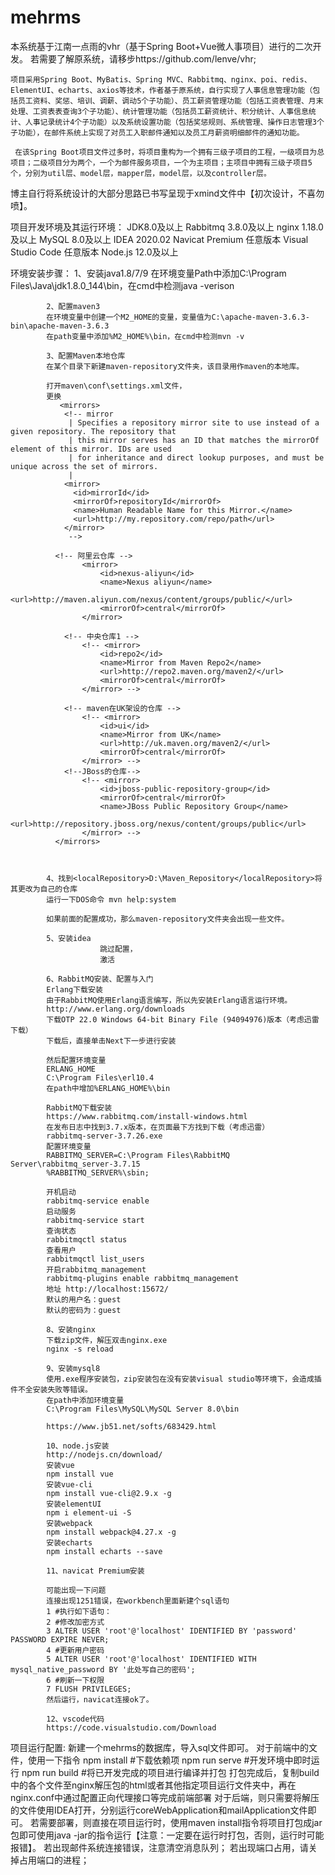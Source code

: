 # mehrms
本系统基于江南一点雨的vhr（基于Spring Boot+Vue微人事项目）进行的二次开发。
若需要了解原系统，请移步https://github.com/lenve/vhr;

	项目采用Spring Boot、MyBatis、Spring MVC、Rabbitmq、nginx、poi、redis、ElementUI、echarts、axios等技术，作者基于原系统，自行实现了人事信息管理功能（包括员工资料、奖惩、培训、调薪、调动5个子功能）、员工薪资管理功能（包括工资表管理、月末处理、工资表表查询3个子功能）、统计管理功能（包括员工薪资统计、积分统计、人事信息统计、人事记录统计4个子功能）以及系统设置功能（包括奖惩规则、系统管理、操作日志管理3个子功能），在邮件系统上实现了对员工入职邮件通知以及员工月薪资明细邮件的通知功能。

	 在该Spring Boot项目文件过多时，将项目重构为一个拥有三级子项目的工程，一级项目为总项目；二级项目分为两个，一个为邮件服务项目，一个为主项目；主项目中拥有三级子项目5个，分别为util层、model层，mapper层，model层，以及controller层。
   
   博主自行将系统设计的大部分思路已书写呈现于xmind文件中【初次设计，不喜勿喷】。
   
   项目开发环境及其运行环境：
            JDK8.0及以上
            Rabbitmq 3.8.0及以上
            nginx 1.18.0及以上
            MySQL 8.0及以上
            IDEA 2020.02
            Navicat Premium 任意版本
            Visual Studio Code 任意版本
            Node.js 12.0及以上
            
   环境安装步骤：
            1、安装java1.8/7/9
            在环境变量Path中添加C:\Program Files\Java\jdk1.8.0_144\bin，在cmd中检测java -verison

            2、配置maven3
            在环境变量中创建一个M2_HOME的变量，变量值为C:\apache-maven-3.6.3-bin\apache-maven-3.6.3
            在path变量中添加%M2_HOME%\bin，在cmd中检测mvn -v

            3、配置Maven本地仓库
            在某个目录下新建maven-repository文件夹，该目录用作maven的本地库。

            打开maven\conf\settings.xml文件，
            更换
               <mirrors>
                <!-- mirror
                 | Specifies a repository mirror site to use instead of a given repository. The repository that
                 | this mirror serves has an ID that matches the mirrorOf element of this mirror. IDs are used
                 | for inheritance and direct lookup purposes, and must be unique across the set of mirrors.
                 |
                <mirror>
                  <id>mirrorId</id>
                  <mirrorOf>repositoryId</mirrorOf>
                  <name>Human Readable Name for this Mirror.</name>
                  <url>http://my.repository.com/repo/path</url>
                </mirror>
                 -->
  
              <!-- 阿里云仓库 -->
                    <mirror>
                        <id>nexus-aliyun</id>
                        <name>Nexus aliyun</name>
                        <url>http://maven.aliyun.com/nexus/content/groups/public/</url>
                        <mirrorOf>central</mirrorOf>
                    </mirror>

                <!-- 中央仓库1 -->
                    <!-- <mirror>
                        <id>repo2</id>
                        <name>Mirror from Maven Repo2</name>
                        <url>http://repo2.maven.org/maven2/</url>
                        <mirrorOf>central</mirrorOf>
                    </mirror> -->

                <!-- maven在UK架设的仓库 -->
                    <!-- <mirror>
                        <id>ui</id>
                        <name>Mirror from UK</name>
                        <url>http://uk.maven.org/maven2/</url>
                        <mirrorOf>central</mirrorOf>
                    </mirror> -->
                <!--JBoss的仓库-->
                    <!-- <mirror>
                        <id>jboss-public-repository-group</id>
                        <mirrorOf>central</mirrorOf>
                        <name>JBoss Public Repository Group</name>
                        <url>http://repository.jboss.org/nexus/content/groups/public</url>
                    </mirror> -->
              </mirrors>
 


            4、找到<localRepository>D:\Maven_Repository</localRepository>将其更改为自己的仓库
            运行一下DOS命令 mvn help:system

            如果前面的配置成功，那么maven-repository文件夹会出现一些文件。

            5、安装idea
                        跳过配置，
                        激活

            6、RabbitMQ安装、配置与入门
            Erlang下载安装
            由于RabbitMQ使用Erlang语言编写，所以先安装Erlang语言运行环境。
            http://www.erlang.org/downloads
            下载OTP 22.0 Windows 64-bit Binary File (94094976)版本（考虑迅雷下载）
            下载后，直接单击Next下一步进行安装

            然后配置环境变量
            ERLANG_HOME
            C:\Program Files\erl10.4
            在path中增加%ERLANG_HOME%\bin

            RabbitMQ下载安装
            https://www.rabbitmq.com/install-windows.html
            在发布日志中找到3.7.x版本，在页面最下方找到下载（考虑迅雷）
            rabbitmq-server-3.7.26.exe
            配置环境变量
            RABBITMQ_SERVER=C:\Program Files\RabbitMQ Server\rabbitmq_server-3.7.15
            %RABBITMQ_SERVER%\sbin;

            开机启动
            rabbitmq-service enable
            启动服务
            rabbitmq-service start
            查询状态
            rabbitmqctl status
            查看用户
            rabbitmqctl list_users
            开启rabbitmq_management
            rabbitmq-plugins enable rabbitmq_management
            地址 http://localhost:15672/
            默认的用户名：guest
            默认的密码为：guest
            
            8、安装nginx
            下载zip文件，解压双击nginx.exe
            nginx -s reload

            9、安装mysql8
            使用.exe程序安装包，zip安装包在没有安装visual studio等环境下，会造成插件不全安装失败等错误。
            在path中添加环境变量
            C:\Program Files\MySQL\MySQL Server 8.0\bin

            https://www.jb51.net/softs/683429.html
            
            10、node.js安装
            http://nodejs.cn/download/
            安装vue
            npm install vue
            安装vue-cli
            npm install vue-cli@2.9.x -g
            安装elementUI
            npm i element-ui -S
            安装webpack
            npm install webpack@4.27.x -g
            安装echarts
            npm install echarts --save

            11、navicat Premium安装
            
            可能出现一下问题
            连接出现1251错误，在workbench里面新建个sql语句
            1 #执行如下语句：
            2 #修改加密方式
            3 ALTER USER 'root'@'localhost' IDENTIFIED BY 'password' PASSWORD EXPIRE NEVER;
            4 #更新用户密码
            5 ALTER USER 'root'@'localhost' IDENTIFIED WITH mysql_native_password BY '此处写自己的密码';
            6 #刷新一下权限
            7 FLUSH PRIVILEGES;
            然后运行，navicat连接ok了。

            12、vscode代码
            https://code.visualstudio.com/Download
            
   
            
   项目运行配置:
            新建一个mehrms的数据库，导入sql文件即可。
            对于前端中的文件，使用一下指令
            npm install    #下载依赖项
            npm run serve  #开发环境中即时运行
            npm run build  #将已开发完成的项目进行编译并打包
                            打包完成后，复制build中的各个文件至nginx解压包的html或者其他指定项目运行文件夹中，再在nginx.conf中通过配置正向代理接口等完成前端部署
            对于后端，则只需要将解压的文件使用IDEA打开，分别运行coreWebApplication和mailApplication文件即可。
            若需要部署，则直接在项目运行时，使用maven install指令将项目打包成jar包即可使用java -jar的指令运行【注意：一定要在运行时打包，否则，运行时可能报错】。
            若出现邮件系统连接错误，注意清空消息队列；
            若出现端口占用，请关掉占用端口的进程；

